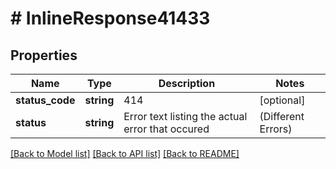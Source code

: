 # # InlineResponse41433

## Properties

Name | Type | Description | Notes
------------ | ------------- | ------------- | -------------
**status_code** | **string** | 414 | [optional]
**status** | **string** | Error text listing the actual error that occured  |  (Different Errors) | Fields Are Required:&lt;name Of Field&gt; | [optional]

[[Back to Model list]](../../README.md#models) [[Back to API list]](../../README.md#endpoints) [[Back to README]](../../README.md)
